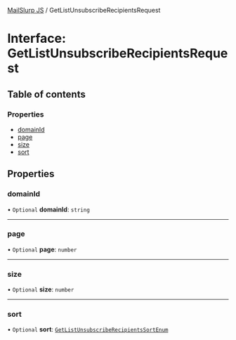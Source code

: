 [MailSlurp JS](../README.md) / GetListUnsubscribeRecipientsRequest

# Interface: GetListUnsubscribeRecipientsRequest

## Table of contents

### Properties

- [domainId](GetListUnsubscribeRecipientsRequest.md#domainid)
- [page](GetListUnsubscribeRecipientsRequest.md#page)
- [size](GetListUnsubscribeRecipientsRequest.md#size)
- [sort](GetListUnsubscribeRecipientsRequest.md#sort)

## Properties

### domainId

• `Optional` **domainId**: `string`

___

### page

• `Optional` **page**: `number`

___

### size

• `Optional` **size**: `number`

___

### sort

• `Optional` **sort**: [`GetListUnsubscribeRecipientsSortEnum`](../enums/GetListUnsubscribeRecipientsSortEnum.md)
